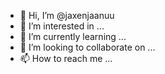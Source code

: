 - 👋 Hi, I’m @jaxenjaanuu
- 👀 I’m interested in ...
- 🌱 I’m currently learning ...
- 💞️ I’m looking to collaborate on ...
- 📫 How to reach me ...

<!---
jaxenjaanuu/jaxenjaanuu is a ✨ special ✨ repository because its `README.md` (this file) appears on your GitHub profile.
You can click the Preview link to take a look at your changes.
--->

